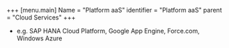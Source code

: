 +++
[menu.main]
Name = "Platform aaS"
identifier = "Platform aaS"
parent = "Cloud Services"
+++

- e.g. SAP HANA Cloud Platform, Google App Engine, Force.com, Windows Azure